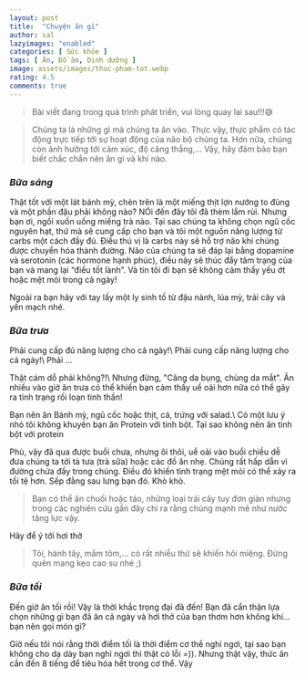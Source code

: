 ```yaml
---
layout: post
title:  "Chuyện ăn gì"
author: sal
lazyimages: "enabled"
categories: [ Sức khỏe ]
tags: [ Ăn, Đồ ăn, Dinh dưỡng ]
image: assets/images/thuc-pham-tot.webp
rating: 4.5
comments: true
---
```


> Bài viết đang trong quá trình phát triển, vui lòng quay lại sau!!!😅

> Chúng ta là những gì mà chúng ta ăn vào.
Thực vậy, thực phẩm có tác động trực tiếp tới sự hoạt động của não bộ chúng ta. Hơn nữa, chúng còn ảnh hưởng tới cảm xúc, độ căng thẳng,... Vậy, hãy đảm bảo bạn biết chắc chắn nên ăn gì và khi nào.

### ***Bữa sáng***

Thật tốt với một lát bánh mỳ, chèn trên là một miếng thịt lợn nướng to đùng và một phần đậu phải không nào? NÓi đến đây tôi đã thèm lắm rùi. Nhưng bạn ơi, ngồi xuốn uống miếng trà nào. Tại sao chúng ta không chọn ngũ cốc nguyên hạt, thứ mà sẽ cung cấp cho bạn và tôi một nguồn năng lượng từ carbs một cách đầy đủ. Điều thú vị là carbs này sẽ hỗ trợ não khi chúng được chuyển hóa thành đường. Não của chúng ta sẽ đáp lại bằng dopamine và serotonin (các hormone hạnh phúc), điều này sẽ thúc đẩy tâm trạng của bạn và mang lại “điều tốt lành”. Và tin tôi đi bạn sẽ không cảm thấy yếu ớt hoặc mệt mỏi trong cả ngày!

Ngoài ra bạn hãy với tay lấy một ly sinh tố từ đậu nành, lúa mỳ, trái cây và yến mạch nhé.

### ***Bữa trưa***

Phải cung cấp đủ năng lượng cho cả ngày!\\
Phải cung cấp năng lượng cho cả ngày!\\
Phải ...

Thật cám dỗ phải không?!\\
Nhưng đừng, "Căng da bụng, chùng da mắt". Ăn nhiều vào giờ ăn trưa có thể khiến bạn cảm thấy uể oải hơn nữa có thể gây ra tình trạng rối loạn tinh thần!

Bạn nên ăn Bánh mỳ, ngũ cốc hoặc thịt, cá, trứng với salad.\\
Có một lưu ý nhỏ tôi không khuyên bạn ăn Protein với tinh bột. Tại sao không nên ăn tinh bột với protein

Phù, vậy đã qua được buổi chưa, nhưng ôi thôi, uể oải vào buổi chiều dễ đưa chúng ta tới tà tưa (trà sữa) hoặc các đồ ăn nhẹ. Chúng rất hấp dẫn vì đường chứa đầy trong chúng. Điều đó khiến tình trạng mệt mỏi có thể xảy ra tồi tệ hơn. Sếp đằng sau lưng bạn đó. Khò khò.

> Bạn có thể ăn chuối hoặc táo, những loại trái cây tuy đơn giản nhưng trong các nghiên cứu gần đây chỉ ra rằng chúng mạnh mẽ như nước tăng lực vậy.

Hãy để ý tới hơi thở

> Tỏi, hành tây, mắm tôm,... có rất nhiều thứ sẽ khiến hôi miệng. Đừng quên mang kẹo cao su nhé ;)

### ***Bữa tối***

Đến giờ ăn tối rồi! Vậy là thời khắc trọng đại đã đến! Bạn đã cẩn thận lựa chọn những gì bạn đã ăn cả ngày và hơi thở của bạn thơm hơn không khí… bạn nên gọi món gì?

Giờ nếu tôi nói rằng thời điểm tối là thời điểm cơ thể nghỉ ngơi, tại sao bạn không cho dạ dày bạn nghỉ ngơi thì thật có lỗi =)). Nhưng thật vậy, thức ăn cần đến 8 tiếng để tiêu hóa hết trong cơ thể. Vậy

